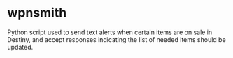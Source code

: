 # wpnsmith
Python script used to send text alerts when certain items are on sale in Destiny, and accept responses indicating the list of needed items should be updated.
